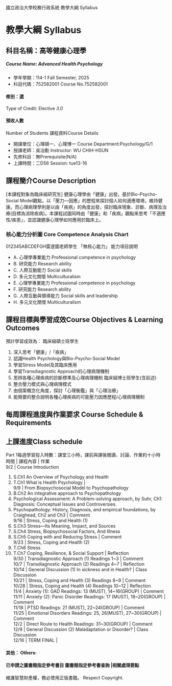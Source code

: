 國立政治大學校務行政系統 教學大綱 Syllabus
# 教學大綱 Syllabus
##  科目名稱：高等健康心理學
#####  Course Name: Advanced Health Psychology
  * 學年學期：114-1 Fall Semester, 2025 
  * 科目代碼：752582001 Course No.752582001
#### 修別：選
Type of Credit: Elective 
_3.0_
#### 預收人數
Number of Students
課程資料Course Details
  * 開課單位：心理碩一、心理博一 Course Department:Psychology/G/1 
  * 授課老師：吳治勳 Instructor: WU CHIH-HSUN 
  * 先修科目：無Prerequisite(N/A)
  * 上課時間：二D56 Session: tue13-16
##  課程簡介Course Description
[本課程對象為臨床組研究生]
健康心理學由「健康」出發，基於Bio-Psycho-Social Model觀點，以「壓力—因應」的歷程來探討個人如何適應環境，維持健康。而心理病理學則是以由「疾病」的角度出發，探討臨床現象、診斷、病理及治療(目標為消除疾病)。本課程試圖同時由「健康」和「疾病」觀點來思考「不適應性/疾患」，並認識健康心理學如何應用於臨床上。
###  核心能力分析圖 Core Competence Analysis Chart
012345ABCDEFGH雷達圖老師學生
「無核心能力」 
能力項目說明
  * A. 心理學專業能力 Professional competence in psychology
  * B. 研究能力 Research ability
  * C. 人際互動能力 Social skills
  * D. 多元文化關懷 Multiculturalism
  * E. 心理學專業能力 Professional competence in psychology
  * F. 研究能力 Research ability
  * G. 人際互動與領導能力 Social skills and leadership
  * H. 多元文化關懷 Multiculturalism
##  課程目標與學習成效Course Objectives & Learning Outcomes 
預計學習成效為：
臨床組碩士班學生
  1. 深入思考「健康」/「疾病」
  2. 認識Health Psychology與Bio-Psycho-Social Model
  3. 學習Stress Model及其臨床應用
  4. 學習Transdiagnostic Approach的心理病理機制
  5. 思辨各種心理疾病的診斷標準及心理病理機制
臨床組博士班學生(含前述)
  1. 整合壓力模式與心理病理模式
  2. 由個案概念化角度，探討「心理衡鑑」與「心理治療」
  3. 能簡要的整合說明各種心理疾病的可能壓力因應歷程/心理病理機制
##  每周課程進度與作業要求 Course Schedule & Requirements
上課進度Class schedule  
---  
Part 1每週學習投入時數：課堂三小時，課前與課後閱讀、討論、作業約十小時  
時間 |  課程內容 |  作業  
9/2 |  Course Introduction
  1. S.Ch1 An Overview of Psychology and Health 
  2. T.Ch1 What is Health Psychology
|   
9/9 |  From Biopsychosocial Model to Psychopathology
  1. B.Ch2 An integrative approach to Psychopathology
  2. Psychological Assessment: A Problem-solving approach, by Suhr, Ch1: Diagnosis: Conceptual Issues and Controversies.
  3. Psychopathology: History, Diagnosis, and empirical foundations, by Craighead, Ch2 and Ch3
|  Comment  
9/16 |  Stress, Coping and Health (1)
  1. S.Ch3 Stress—Its Meaning, Impact, and Sources
  2. S.Ch4 Stress, Biopsychosocial Factors, And Illness
  3. S.Ch5 Coping with and Reducing Stress
|  Comment  
9/23 |  Stress, Coping and Health (2)
  1. T.Ch6 Stress 
  2. T.Ch7 Coping, Resilience, & Social Support
|  Reflection  
9/30 |  Transdiagnostic Approach (1) Readings 1~3 |  Comment  
10/7 |  Transdiagnostic Approach (2) Readings 4~7 |  Reflection  
10/14 |  General Discussion (1) In sickness and in Health? |  Class Discussion  
10/21 |  Stress, Coping and Health (3) Readings 8~9 |  Comment  
10/28 |  Stress, Coping and Health (4) Readings 10~12 |  Reflection  
11/4 |  Anxiety (1): GAD Readings: 13 (MUST), 14~16(GROUP) |  Comment  
11/11 |  Anxiety (2): Panic Disorder Readings: 17 (MUST), 18~20(GROUP) |  Comment  
11/18 |  PTSD Readings: 21 (MUST), 22~24(GROUP) |  Comment  
11/25 |  Emotional Disorders Readings: 25, 26(MUST), 27~30(GROUP) |  Comment  
12/2 |  Direct Route to Health Readings: 31~30(GROUP) |  Comment  
12/9 |  General Discussion (2) Maladaptation or Disorder? |  Class Discussion  
12/16 |  TERM FINAL |   
####  其他： Others:
####  已申請之圖書館指定參考書目  圖書館指定參考書查詢 |相關處理要點
維護智慧財產權，務必使用正版書籍。 Respect Copyright.
